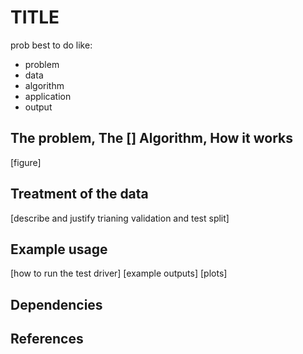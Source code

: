 # TITLE


prob best to do like:
* problem
* data
* algorithm
* application
* output
  
## The problem,  The [] Algorithm, How it works
[figure]


## Treatment of the data
[describe and justify trianing validation and test split]

## Example usage
[how to run the test driver]
[example outputs]
[plots]


## Dependencies


## References
